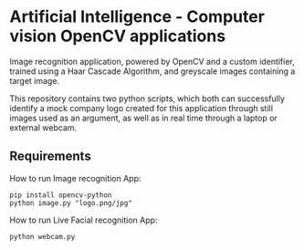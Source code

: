# Artificial Intelligence - Computer vision OpenCV applications

Image recognition application, powered by OpenCV and a custom identifier, trained using a Haar Cascade Algorithm, and greyscale images containing a target image.

This repository contains two python scripts, which both can successfully identify a mock company logo created for this application through still images used as an argument, as well as in real time through a laptop or external webcam.




## Requirements

How to run Image recognition App:

```
pip install opencv-python
python image.py "logo.png/jpg"
```

How to run Live Facial recognition App:

```
python webcam.py
```

